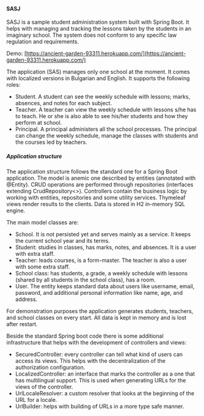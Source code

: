 #### SASJ
SASJ is a sample student administration system built with Spring Boot. It helps with managing and tracking the lessons taken by the students in an imaginary school. The system does not conform to any specific law regulation and requirements.

Demo: [https://ancient-garden-93311.herokuapp.com/](https://ancient-garden-93311.herokuapp.com/)

The application (SAS) manages only one school at the moment. It comes with localized versions in Bulgarian and English. It supports the following roles:
* Student. A student can see the weekly schedule with lessons; marks, absences, and notes for each subject.
* Teacher. A teacher can view the weekly schedule with lessons s/he has to teach. He or she is also able to see his/her students and how they perform at school.
* Principal. A principal administers all the school processes. The principal can change the weekly schedule, manage the classes with students and the courses led by teachers.

##### Application structure
The application structure follows the standard one for a Spring Boot application. The model is anemic one described by entities (annotated with @Entity). CRUD operations are performed through repositories (interfaces extending CrudRepository<>). Controllers contain the business logic by working with entities, repositories and some utility services. Thymeleaf views render results to the clients. Data is stored in H2 in-memory SQL engine.

The main model classes are:
* School. It is not persisted yet and serves mainly as a service. It keeps the current school year and its terms.
* Student: studies in classes, has marks, notes, and absences. It is a user with extra staff.
* Teacher: leads courses, is a form-master. The teacher is also a user with some extra staff.
* School class: has students, a grade, a weekly schedule with lessons (shared by all students in the school class), has a room.
* User. The entity keeps standard data about users like username, email, password, and additional personal information like name, age, and address.

For demonstration purposes the application generates students, teachers, and school classes on every start. All data is kept in memory and is lost after restart.

Beside the standard Spring boot code there is some additional infrastructure that helps with the development of controllers and views:
* SecuredController: every controller can tell what kind of users can access its views. This helps with the decentralization of the authorization configuration.
* LocalizedController: an interface that marks the controller as a one that has multilingual support. This is used when generating URLs for the views of the controller.
* UrlLocaleResolver: a custom resolver that looks at the beginning of the URL for a locale.
* UrlBuilder: helps with building of URLs in a more type safe manner.
